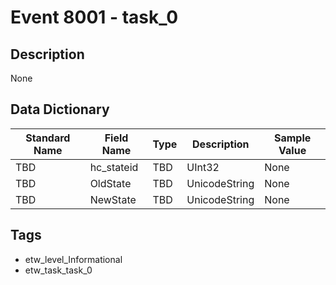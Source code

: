 # Event 8001 - task_0

## Description
None

## Data Dictionary
|Standard Name|Field Name|Type|Description|Sample Value|
|---|---|---|---|---|
|TBD|hc_stateid|TBD|UInt32|None|None|
|TBD|OldState|TBD|UnicodeString|None|None|
|TBD|NewState|TBD|UnicodeString|None|None|

## Tags
* etw_level_Informational
* etw_task_task_0